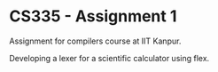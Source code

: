 CS335 - Assignment 1
================

Assignment for compilers course at IIT Kanpur.

Developing a lexer for a scientific calculator using flex.

